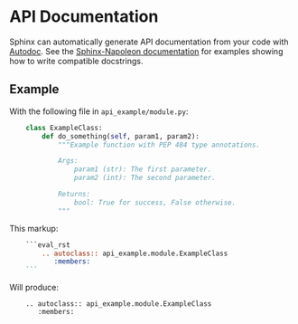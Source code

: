 # API Documentation

Sphinx can automatically generate API documentation from your code with [Autodoc](http://www.sphinx-doc.org/en/master/usage/quickstart.html#autodoc).
See the [Sphinx-Napoleon documentation](http://www.sphinx-doc.org/en/master/usage/extensions/napoleon.html) for examples showing how to write compatible docstrings.

## Example

With the following file in `api_example/module.py`:

```python
    class ExampleClass:
        def do_something(self, param1, param2):
            """Example function with PEP 484 type annotations.

            Args:
                param1 (str): The first parameter.
                param2 (int): The second parameter.

            Returns:
                bool: True for success, False otherwise.
            """
```

This markup:

```rst
    ```eval_rst
        .. autoclass:: api_example.module.ExampleClass
           :members:
    ```
```

Will produce:

```eval_rst
    .. autoclass:: api_example.module.ExampleClass
       :members:
```
